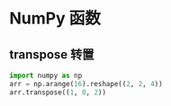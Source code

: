 # NumPy 函数 

## transpose 转置  
```python
import numpy as np
arr = np.arange(16).reshape((2, 2, 4))
arr.transpose((1, 0, 2))
```